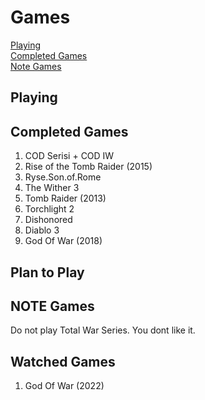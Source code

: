 # Games
[Playing](#playing)  
[Completed Games](#completed-games)  
[Note Games](#note-games)


## Playing

## Completed Games
1. COD Serisi + COD IW
1. Rise of the Tomb Raider (2015)
1. Ryse.Son.of.Rome
1. The Wither 3
1. Tomb Raider (2013)
1. Torchlight 2
1. Dishonored
1. Diablo 3
1. God Of War (2018)

## Plan to Play

## NOTE Games
Do not play Total War Series. You dont like it.

## Watched Games
1. God Of War (2022)
